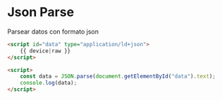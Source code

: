# Json Parse

Parsear datos con formato json

```html
<script id="data" type="application/ld+json">
    {{ device|raw }}
</script>

<script>
    const data = JSON.parse(document.getElementById("data").text);
    console.log(data);
</script>
```
